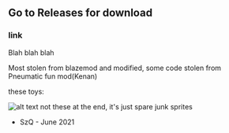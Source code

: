 ## Go to Releases for download
### link

Blah blah blah

Most stolen from blazemod and modified, some code stolen from Pneumatic fun mod(Kenan) 

these toys:

![alt text](https://media.discordapp.net/attachments/696798032875749516/860265839382757426/SzQ_sorted_normal.png)
not these at the end, it's just spare junk sprites
- SzQ - June 2021

